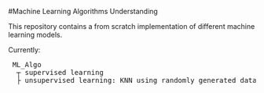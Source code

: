 #Machine Learning Algorithms Understanding


This repository contains a from scratch implementation of different machine learning models.

Currently:


<pre> ML_Algo
  ┬ supervised learning 
  ├ unsupervised learning: KNN using randomly generated data points with visualizations during the clustering process
  
</pre> 
